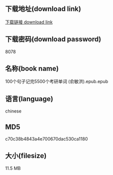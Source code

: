 ## 下载地址(download link)
[下载链接 download link](https://voluble-croquembouche-d321dc.netlify.app/?s=100%E4%B8%AA%E5%8F%A5%E5%AD%90%E8%AE%B0%E5%AE%8C5500%E4%B8%AA%E8%80%83%E7%A0%94%E5%8D%95%E8%AF%8D+%28%E4%BF%9E%E6%95%8F%E6%B4%AA%29.epub)

## 下载密码(download password)
8078

## 名称(book name)
100个句子记完5500个考研单词 (俞敏洪).epub.epub

## 语言(language)
chinese

## MD5
c70c38b4843a4e700670dac530ca1180

## 大小(filesize)
11.5 MB
